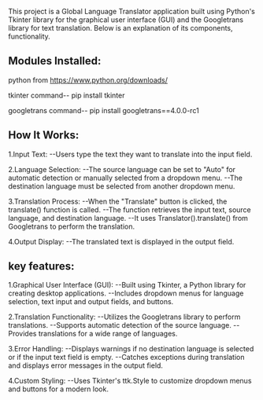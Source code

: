 This project is a Global Language Translator application built using Python's Tkinter library for the graphical user interface (GUI) and the Googletrans library for text translation. Below is an explanation of its components, functionality.

Modules Installed:
-------------------------------------------------------------------------------------------------------------
python from https://www.python.org/downloads/

tkinter command-- pip install tkinter

googletrans command-- pip install googletrans==4.0.0-rc1

How It Works:
------------------------------------------------------------------------------------------------------------
1.Input Text: --Users type the text they want to translate into the input field.

2.Language Selection: --The source language can be set to "Auto" for automatic detection or manually selected from a dropdown menu. --The destination language must be selected from another dropdown menu.

3.Translation Process: --When the "Translate" button is clicked, the translate() function is called. --The function retrieves the input text, source language, and destination language. --It uses Translator().translate() from Googletrans to perform the translation.

4.Output Display: --The translated text is displayed in the output field.

key features:
---------------------------------------------------------------------------------------------------------
1.Graphical User Interface (GUI): --Built using Tkinter, a Python library for creating desktop applications. --Includes dropdown menus for language selection, text input and output fields, and buttons.

2.Translation Functionality: --Utilizes the Googletrans library to perform translations. --Supports automatic detection of the source language. --Provides translations for a wide range of languages.

3.Error Handling: --Displays warnings if no destination language is selected or if the input text field is empty. --Catches exceptions during translation and displays error messages in the output field.

4.Custom Styling: --Uses Tkinter's ttk.Style to customize dropdown menus and buttons for a modern look.

